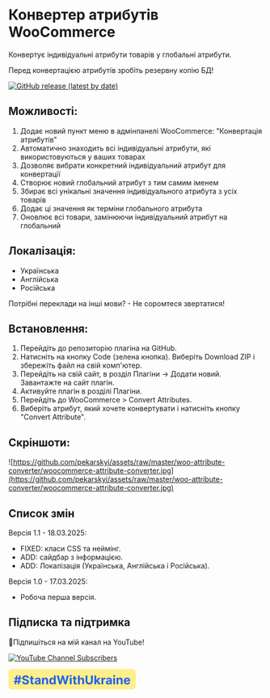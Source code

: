 # Конвертер атрибутів WooCommerce
Конвертує індивідуальні атрибути товарів у глобальні атрибути.

Перед конвертацією атрибутів зробіть резервну копію БД!

[![GitHub release (latest by date)](https://img.shields.io/github/v/release/pekarskyi/woo-attribute-converter?style=for-the-badge)](https://GitHub.com/pekarskyi/woo-attribute-converter/releases/)

## Можливості:
1. Додає новий пункт меню в адмінпанелі WooCommerce: "Конвертація атрибутів"
2. Автоматично знаходить всі індивідуальні атрибути, які використовуються у ваших товарах
3. Дозволяє вибрати конкретний індивідуальний атрибут для конвертації
4. Створює новий глобальний атрибут з тим самим іменем
5. Збирає всі унікальні значення індивідуального атрибута з усіх товарів
6. Додає ці значення як терміни глобального атрибута
7. Оновлює всі товари, замінюючи індивідуальний атрибут на глобальний

## Локалізація:
- Українська
- Англійська
- Російська

Потрібні переклади на інші мови? - Не соромтеся звертатися!

## Встановлення:
1. Перейдіть до репозиторію плагіна на GitHub.
2. Натисніть на кнопку Code (зелена кнопка). Виберіть Download ZIP і збережіть файл на свій комп'ютер.
3. Перейдіть на свій сайт, в розділ Плагіни → Додати новий. Завантажте на сайт плагін.
4. Активуйте плагін в розділі Плагіни.
5. Перейдіть до WooCommerce > Convert Attributes.
6. Виберіть атрибут, який хочете конвертувати і натисніть кнопку "Convert Attribute".

## Скріншоти:
![https://github.com/pekarskyi/assets/raw/master/woo-attribute-converter/woocommerce-attribute-converter.jpg](https://github.com/pekarskyi/assets/raw/master/woo-attribute-converter/woocommerce-attribute-converter.jpg)

## Список змін
Версія 1.1 - 18.03.2025:
- FIXED: класи CSS та неймінг.
- ADD: сайдбар з інформацією.
- ADD: Локалізація (Українська, Англійська і Російська).

Версія 1.0 - 17.03.2025:
- Робоча перша версія.

## Підписка та підтримка

👨Підпишіться на мій канал на YouTube!

[![YouTube Channel Subscribers](https://img.shields.io/youtube/channel/subscribers/UC9ZEeT6WrGupgza9KXpazyA)](https://www.youtube.com/@inwebpress/videos)

[![Stand With Ukraine](https://raw.githubusercontent.com/vshymanskyy/StandWithUkraine/main/badges/StandWithUkraine.svg)](https://justgo.ink/standwithukraine)